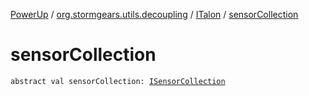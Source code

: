 [PowerUp](../../index.md) / [org.stormgears.utils.decoupling](../index.md) / [ITalon](index.md) / [sensorCollection](./sensor-collection.md)

# sensorCollection

`abstract val sensorCollection: `[`ISensorCollection`](../-i-sensor-collection/index.md)